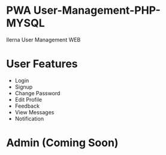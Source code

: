 # PWA User-Management-PHP-MYSQL

Ilerna User Management WEB

# User Features

* Login
* Signup
* Change Password
* Edit Profile
* Feedback
* View Messages
* Notification

# Admin (Coming Soon)



